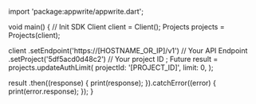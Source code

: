 import 'package:appwrite/appwrite.dart';

void main() { // Init SDK
  Client client = Client();
  Projects projects = Projects(client);

  client
    .setEndpoint('https://[HOSTNAME_OR_IP]/v1') // Your API Endpoint
    .setProject('5df5acd0d48c2') // Your project ID
  ;
  Future result = projects.updateAuthLimit(
    projectId: '[PROJECT_ID]',
    limit: 0,
  );

  result
    .then((response) {
      print(response);
    }).catchError((error) {
      print(error.response);
  });
}
